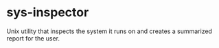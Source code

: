 # sys-inspector
Unix utility that inspects the system it runs on and creates a summarized report for the user.
